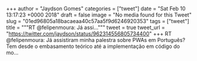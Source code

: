 
+++
author = "Jaydson Gomes"
categories = ["tweet"]
date = "Sat Feb 10 13:17:23 +0000 2018"
draft = false
image = "No media found for this Tweet"
slug = "01ed96805a18bacaeaa40c57aa5f9d6246920353"
tags = ["tweet"]
title = """RT @felipenmoura: Já assi..."""
tweet = true
tweet_url = "https://twitter.com/jaydson/status/962314556805734400"
+++
RT @felipenmoura: Já assistiram minha palestra sobre PWAs em Português? Tem desde o embasamento teórico até a implementação em código do mo…
